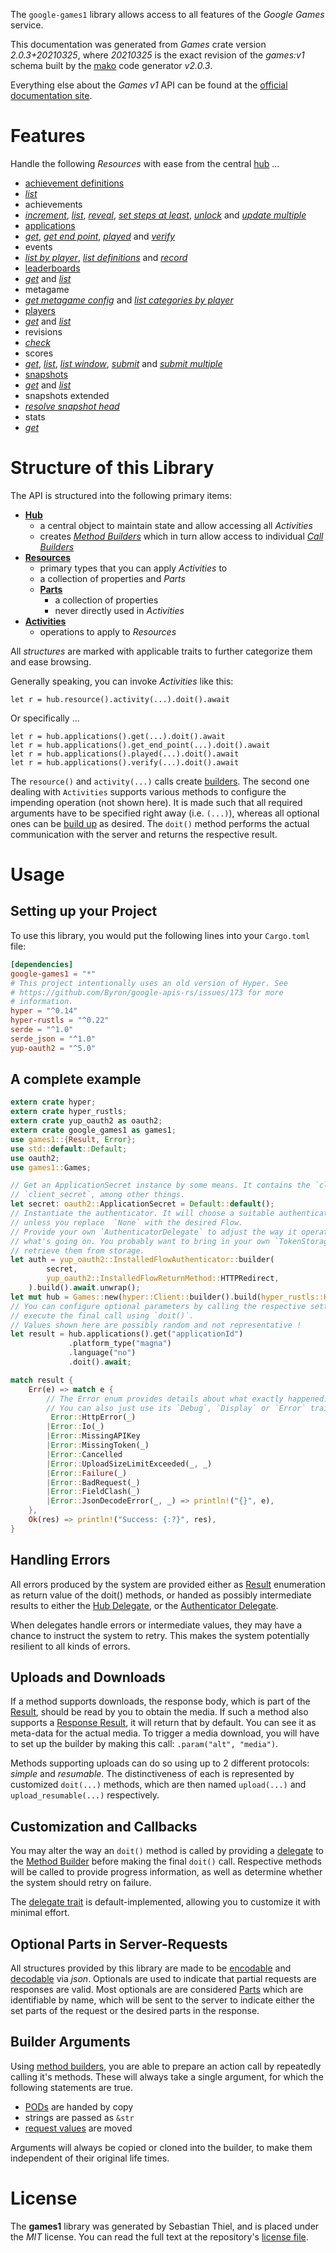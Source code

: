 <!---
DO NOT EDIT !
This file was generated automatically from 'src/mako/api/README.md.mako'
DO NOT EDIT !
-->
The `google-games1` library allows access to all features of the *Google Games* service.

This documentation was generated from *Games* crate version *2.0.3+20210325*, where *20210325* is the exact revision of the *games:v1* schema built by the [mako](http://www.makotemplates.org/) code generator *v2.0.3*.

Everything else about the *Games* *v1* API can be found at the
[official documentation site](https://developers.google.com/games/).
# Features

Handle the following *Resources* with ease from the central [hub](https://docs.rs/google-games1/2.0.3+20210325/google_games1/Games) ... 

* [achievement definitions](https://docs.rs/google-games1/2.0.3+20210325/google_games1/api::AchievementDefinition)
 * [*list*](https://docs.rs/google-games1/2.0.3+20210325/google_games1/api::AchievementDefinitionListCall)
* achievements
 * [*increment*](https://docs.rs/google-games1/2.0.3+20210325/google_games1/api::AchievementIncrementCall), [*list*](https://docs.rs/google-games1/2.0.3+20210325/google_games1/api::AchievementListCall), [*reveal*](https://docs.rs/google-games1/2.0.3+20210325/google_games1/api::AchievementRevealCall), [*set steps at least*](https://docs.rs/google-games1/2.0.3+20210325/google_games1/api::AchievementSetStepsAtLeastCall), [*unlock*](https://docs.rs/google-games1/2.0.3+20210325/google_games1/api::AchievementUnlockCall) and [*update multiple*](https://docs.rs/google-games1/2.0.3+20210325/google_games1/api::AchievementUpdateMultipleCall)
* [applications](https://docs.rs/google-games1/2.0.3+20210325/google_games1/api::Application)
 * [*get*](https://docs.rs/google-games1/2.0.3+20210325/google_games1/api::ApplicationGetCall), [*get end point*](https://docs.rs/google-games1/2.0.3+20210325/google_games1/api::ApplicationGetEndPointCall), [*played*](https://docs.rs/google-games1/2.0.3+20210325/google_games1/api::ApplicationPlayedCall) and [*verify*](https://docs.rs/google-games1/2.0.3+20210325/google_games1/api::ApplicationVerifyCall)
* events
 * [*list by player*](https://docs.rs/google-games1/2.0.3+20210325/google_games1/api::EventListByPlayerCall), [*list definitions*](https://docs.rs/google-games1/2.0.3+20210325/google_games1/api::EventListDefinitionCall) and [*record*](https://docs.rs/google-games1/2.0.3+20210325/google_games1/api::EventRecordCall)
* [leaderboards](https://docs.rs/google-games1/2.0.3+20210325/google_games1/api::Leaderboard)
 * [*get*](https://docs.rs/google-games1/2.0.3+20210325/google_games1/api::LeaderboardGetCall) and [*list*](https://docs.rs/google-games1/2.0.3+20210325/google_games1/api::LeaderboardListCall)
* metagame
 * [*get metagame config*](https://docs.rs/google-games1/2.0.3+20210325/google_games1/api::MetagameGetMetagameConfigCall) and [*list categories by player*](https://docs.rs/google-games1/2.0.3+20210325/google_games1/api::MetagameListCategoriesByPlayerCall)
* [players](https://docs.rs/google-games1/2.0.3+20210325/google_games1/api::Player)
 * [*get*](https://docs.rs/google-games1/2.0.3+20210325/google_games1/api::PlayerGetCall) and [*list*](https://docs.rs/google-games1/2.0.3+20210325/google_games1/api::PlayerListCall)
* revisions
 * [*check*](https://docs.rs/google-games1/2.0.3+20210325/google_games1/api::RevisionCheckCall)
* scores
 * [*get*](https://docs.rs/google-games1/2.0.3+20210325/google_games1/api::ScoreGetCall), [*list*](https://docs.rs/google-games1/2.0.3+20210325/google_games1/api::ScoreListCall), [*list window*](https://docs.rs/google-games1/2.0.3+20210325/google_games1/api::ScoreListWindowCall), [*submit*](https://docs.rs/google-games1/2.0.3+20210325/google_games1/api::ScoreSubmitCall) and [*submit multiple*](https://docs.rs/google-games1/2.0.3+20210325/google_games1/api::ScoreSubmitMultipleCall)
* [snapshots](https://docs.rs/google-games1/2.0.3+20210325/google_games1/api::Snapshot)
 * [*get*](https://docs.rs/google-games1/2.0.3+20210325/google_games1/api::SnapshotGetCall) and [*list*](https://docs.rs/google-games1/2.0.3+20210325/google_games1/api::SnapshotListCall)
* snapshots extended
 * [*resolve snapshot head*](https://docs.rs/google-games1/2.0.3+20210325/google_games1/api::SnapshotsExtendedResolveSnapshotHeadCall)
* stats
 * [*get*](https://docs.rs/google-games1/2.0.3+20210325/google_games1/api::StatGetCall)




# Structure of this Library

The API is structured into the following primary items:

* **[Hub](https://docs.rs/google-games1/2.0.3+20210325/google_games1/Games)**
    * a central object to maintain state and allow accessing all *Activities*
    * creates [*Method Builders*](https://docs.rs/google-games1/2.0.3+20210325/google_games1/client::MethodsBuilder) which in turn
      allow access to individual [*Call Builders*](https://docs.rs/google-games1/2.0.3+20210325/google_games1/client::CallBuilder)
* **[Resources](https://docs.rs/google-games1/2.0.3+20210325/google_games1/client::Resource)**
    * primary types that you can apply *Activities* to
    * a collection of properties and *Parts*
    * **[Parts](https://docs.rs/google-games1/2.0.3+20210325/google_games1/client::Part)**
        * a collection of properties
        * never directly used in *Activities*
* **[Activities](https://docs.rs/google-games1/2.0.3+20210325/google_games1/client::CallBuilder)**
    * operations to apply to *Resources*

All *structures* are marked with applicable traits to further categorize them and ease browsing.

Generally speaking, you can invoke *Activities* like this:

```Rust,ignore
let r = hub.resource().activity(...).doit().await
```

Or specifically ...

```ignore
let r = hub.applications().get(...).doit().await
let r = hub.applications().get_end_point(...).doit().await
let r = hub.applications().played(...).doit().await
let r = hub.applications().verify(...).doit().await
```

The `resource()` and `activity(...)` calls create [builders][builder-pattern]. The second one dealing with `Activities` 
supports various methods to configure the impending operation (not shown here). It is made such that all required arguments have to be 
specified right away (i.e. `(...)`), whereas all optional ones can be [build up][builder-pattern] as desired.
The `doit()` method performs the actual communication with the server and returns the respective result.

# Usage

## Setting up your Project

To use this library, you would put the following lines into your `Cargo.toml` file:

```toml
[dependencies]
google-games1 = "*"
# This project intentionally uses an old version of Hyper. See
# https://github.com/Byron/google-apis-rs/issues/173 for more
# information.
hyper = "^0.14"
hyper-rustls = "^0.22"
serde = "^1.0"
serde_json = "^1.0"
yup-oauth2 = "^5.0"
```

## A complete example

```Rust
extern crate hyper;
extern crate hyper_rustls;
extern crate yup_oauth2 as oauth2;
extern crate google_games1 as games1;
use games1::{Result, Error};
use std::default::Default;
use oauth2;
use games1::Games;

// Get an ApplicationSecret instance by some means. It contains the `client_id` and 
// `client_secret`, among other things.
let secret: oauth2::ApplicationSecret = Default::default();
// Instantiate the authenticator. It will choose a suitable authentication flow for you, 
// unless you replace  `None` with the desired Flow.
// Provide your own `AuthenticatorDelegate` to adjust the way it operates and get feedback about 
// what's going on. You probably want to bring in your own `TokenStorage` to persist tokens and
// retrieve them from storage.
let auth = yup_oauth2::InstalledFlowAuthenticator::builder(
        secret,
        yup_oauth2::InstalledFlowReturnMethod::HTTPRedirect,
    ).build().await.unwrap();
let mut hub = Games::new(hyper::Client::builder().build(hyper_rustls::HttpsConnector::with_native_roots()), auth);
// You can configure optional parameters by calling the respective setters at will, and
// execute the final call using `doit()`.
// Values shown here are possibly random and not representative !
let result = hub.applications().get("applicationId")
             .platform_type("magna")
             .language("no")
             .doit().await;

match result {
    Err(e) => match e {
        // The Error enum provides details about what exactly happened.
        // You can also just use its `Debug`, `Display` or `Error` traits
         Error::HttpError(_)
        |Error::Io(_)
        |Error::MissingAPIKey
        |Error::MissingToken(_)
        |Error::Cancelled
        |Error::UploadSizeLimitExceeded(_, _)
        |Error::Failure(_)
        |Error::BadRequest(_)
        |Error::FieldClash(_)
        |Error::JsonDecodeError(_, _) => println!("{}", e),
    },
    Ok(res) => println!("Success: {:?}", res),
}

```
## Handling Errors

All errors produced by the system are provided either as [Result](https://docs.rs/google-games1/2.0.3+20210325/google_games1/client::Result) enumeration as return value of
the doit() methods, or handed as possibly intermediate results to either the 
[Hub Delegate](https://docs.rs/google-games1/2.0.3+20210325/google_games1/client::Delegate), or the [Authenticator Delegate](https://docs.rs/yup-oauth2/*/yup_oauth2/trait.AuthenticatorDelegate.html).

When delegates handle errors or intermediate values, they may have a chance to instruct the system to retry. This 
makes the system potentially resilient to all kinds of errors.

## Uploads and Downloads
If a method supports downloads, the response body, which is part of the [Result](https://docs.rs/google-games1/2.0.3+20210325/google_games1/client::Result), should be
read by you to obtain the media.
If such a method also supports a [Response Result](https://docs.rs/google-games1/2.0.3+20210325/google_games1/client::ResponseResult), it will return that by default.
You can see it as meta-data for the actual media. To trigger a media download, you will have to set up the builder by making
this call: `.param("alt", "media")`.

Methods supporting uploads can do so using up to 2 different protocols: 
*simple* and *resumable*. The distinctiveness of each is represented by customized 
`doit(...)` methods, which are then named `upload(...)` and `upload_resumable(...)` respectively.

## Customization and Callbacks

You may alter the way an `doit()` method is called by providing a [delegate](https://docs.rs/google-games1/2.0.3+20210325/google_games1/client::Delegate) to the 
[Method Builder](https://docs.rs/google-games1/2.0.3+20210325/google_games1/client::CallBuilder) before making the final `doit()` call. 
Respective methods will be called to provide progress information, as well as determine whether the system should 
retry on failure.

The [delegate trait](https://docs.rs/google-games1/2.0.3+20210325/google_games1/client::Delegate) is default-implemented, allowing you to customize it with minimal effort.

## Optional Parts in Server-Requests

All structures provided by this library are made to be [encodable](https://docs.rs/google-games1/2.0.3+20210325/google_games1/client::RequestValue) and 
[decodable](https://docs.rs/google-games1/2.0.3+20210325/google_games1/client::ResponseResult) via *json*. Optionals are used to indicate that partial requests are responses 
are valid.
Most optionals are are considered [Parts](https://docs.rs/google-games1/2.0.3+20210325/google_games1/client::Part) which are identifiable by name, which will be sent to 
the server to indicate either the set parts of the request or the desired parts in the response.

## Builder Arguments

Using [method builders](https://docs.rs/google-games1/2.0.3+20210325/google_games1/client::CallBuilder), you are able to prepare an action call by repeatedly calling it's methods.
These will always take a single argument, for which the following statements are true.

* [PODs][wiki-pod] are handed by copy
* strings are passed as `&str`
* [request values](https://docs.rs/google-games1/2.0.3+20210325/google_games1/client::RequestValue) are moved

Arguments will always be copied or cloned into the builder, to make them independent of their original life times.

[wiki-pod]: http://en.wikipedia.org/wiki/Plain_old_data_structure
[builder-pattern]: http://en.wikipedia.org/wiki/Builder_pattern
[google-go-api]: https://github.com/google/google-api-go-client

# License
The **games1** library was generated by Sebastian Thiel, and is placed 
under the *MIT* license.
You can read the full text at the repository's [license file][repo-license].

[repo-license]: https://github.com/Byron/google-apis-rsblob/main/LICENSE.md
